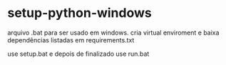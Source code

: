 # setup-python-windows
arquivo .bat para ser usado em windows. cria virtual enviroment e baixa dependências listadas em requirements.txt

use setup.bat e depois de finalizado use run.bat
